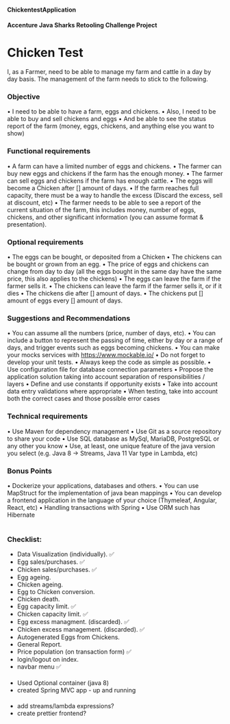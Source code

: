 #### ChickentestApplication
#### Accenture Java Sharks Retooling Challenge Project

# Chicken Test #

I, as a Farmer, need to be able to manage my farm and cattle in a day by day basis.
The management of the farm needs to stick to the following.

### Objective

•	I need to be able to have a farm, eggs and chickens.
•	Also, I need to be able to buy and sell chickens and eggs
•	And be able to see the status report of the farm (money, eggs, chickens, and anything else you want to show)

### Functional requirements

•	A farm can have a limited number of eggs and chickens.
•	The farmer can buy new eggs and chickens if the farm has the enough money.
•	The farmer can sell eggs and chickens if the farm has enough cattle.
•	The eggs will become a Chicken after [] amount of days.
•	If the farm reaches full capacity, there must be a way to handle the excess (Discard the excess, sell at discount, etc)
•	The farmer needs to be able to see a report of the current situation of the farm, this includes money, number of eggs, chickens, and other significant information (you can assume format & presentation).

### Optional requirements

•	The eggs can be bought, or deposited from a Chicken
•	The chickens can be bought or grown from an egg.
•	The price of eggs and chickens can change from day to day (all the eggs bought in the same day have the same price, this also applies to the chickens)
•	The eggs can leave the farm if the farmer sells it.
•	The chickens can leave the farm if the farmer sells it, or if it dies
•	The chickens die after [] amount of days.
•	The chickens put [] amount of eggs every [] amount of days.


### Suggestions and Recommendations

•	You can assume all the numbers (price, number of days, etc).
•	You can include a button to represent the passing of time, either by day or a range of days, and trigger events such as eggs becoming chickens.
•	You can make your mocks services with https://www.mockable.io/ 
•	Do not forget to develop your unit tests.
•	Always keep the code as simple as possible.
•	Use configuration file for database connection parameters
•	Propose the application solution taking into account separation of responsibilities / layers
•	Define and use constants if opportunity exists
•	Take into account data entry validations where appropriate
•	When testing, take into account both the correct cases and those possible error cases

### Technical requirements

•	Use Maven for dependency management
•	Use Git as a source repository to share your code
•	Use SQL database as MySql, MariaDB, PostgreSQL or any other you know
•	Use, at least, one unique feature of the java version you select (e.g. Java 8 -> Streams, Java 11 Var type in Lambda, etc)

### Bonus Points

•	Dockerize your applications, databases and others.
•	You can use MapStruct for the implementation of java bean mappings
•	You can develop a frontend application in the language of your choice (Thymeleaf, Angular, React, etc)
•	Handling transactions with Spring
•	Use ORM such has Hibernate

#
### Checklist:

- Data Visualization (individually). ✅
- Egg sales/purchases. ✅
- Chicken sales/purchases. ✅
- Egg ageing.
- Chicken ageing.
- Egg to Chicken conversion.
- Chicken death.
- Egg capacity limit. ✅
- Chicken capacity limit. ✅
- Egg excess managment. (discarded). ✅ 
- Chicken excess management. (discarded). ✅ 
- Autogenerated Eggs from Chickens.
- General Report.
- Price population (on transaction form) ✅
- login/logout on index.
- navbar menu ✅
####
- Used Optional container (java 8)
- created Spring MVC app - up and running
####
- add streams/lambda expressions?
- create prettier frontend?

